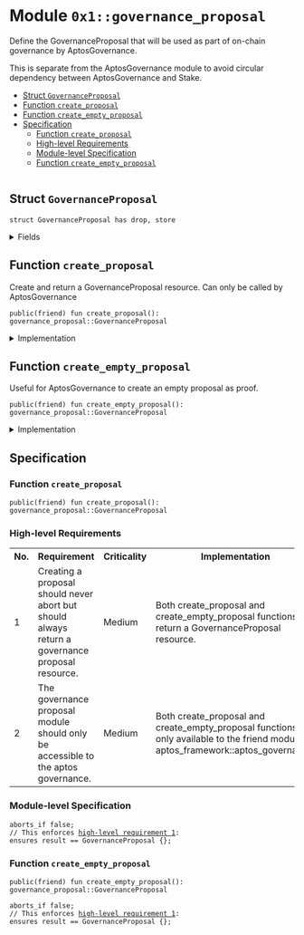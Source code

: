 
<a id="0x1_governance_proposal"></a>

# Module `0x1::governance_proposal`

Define the GovernanceProposal that will be used as part of on-chain governance by AptosGovernance.

This is separate from the AptosGovernance module to avoid circular dependency between AptosGovernance and Stake.


-  [Struct `GovernanceProposal`](#0x1_governance_proposal_GovernanceProposal)
-  [Function `create_proposal`](#0x1_governance_proposal_create_proposal)
-  [Function `create_empty_proposal`](#0x1_governance_proposal_create_empty_proposal)
-  [Specification](#@Specification_0)
    -  [Function `create_proposal`](#@Specification_0_create_proposal)
    -  [High-level Requirements](#high-level-req)
    -  [Module-level Specification](#module-level-spec)
    -  [Function `create_empty_proposal`](#@Specification_0_create_empty_proposal)


<pre><code></code></pre>



<a id="0x1_governance_proposal_GovernanceProposal"></a>

## Struct `GovernanceProposal`



<pre><code>struct GovernanceProposal has drop, store
</code></pre>



<details>
<summary>Fields</summary>


<dl>
<dt>
<code>dummy_field: bool</code>
</dt>
<dd>

</dd>
</dl>


</details>

<a id="0x1_governance_proposal_create_proposal"></a>

## Function `create_proposal`

Create and return a GovernanceProposal resource. Can only be called by AptosGovernance


<pre><code>public(friend) fun create_proposal(): governance_proposal::GovernanceProposal
</code></pre>



<details>
<summary>Implementation</summary>


<pre><code>public(friend) fun create_proposal(): GovernanceProposal &#123;
    GovernanceProposal &#123;&#125;
&#125;
</code></pre>



</details>

<a id="0x1_governance_proposal_create_empty_proposal"></a>

## Function `create_empty_proposal`

Useful for AptosGovernance to create an empty proposal as proof.


<pre><code>public(friend) fun create_empty_proposal(): governance_proposal::GovernanceProposal
</code></pre>



<details>
<summary>Implementation</summary>


<pre><code>public(friend) fun create_empty_proposal(): GovernanceProposal &#123;
    create_proposal()
&#125;
</code></pre>



</details>

<a id="@Specification_0"></a>

## Specification


<a id="@Specification_0_create_proposal"></a>

### Function `create_proposal`


<pre><code>public(friend) fun create_proposal(): governance_proposal::GovernanceProposal
</code></pre>





<a id="high-level-req"></a>

### High-level Requirements

<table>
<tr>
<th>No.</th><th>Requirement</th><th>Criticality</th><th>Implementation</th><th>Enforcement</th>
</tr>

<tr>
<td>1</td>
<td>Creating a proposal should never abort but should always return a governance proposal resource.</td>
<td>Medium</td>
<td>Both create_proposal and create_empty_proposal functions return a GovernanceProposal resource.</td>
<td>Enforced via <a href="#high-level-req-1.1">create_proposal</a> and <a href="#high-level-req-1.2">create_empty_proposal</a>.</td>
</tr>

<tr>
<td>2</td>
<td>The governance proposal module should only be accessible to the aptos governance.</td>
<td>Medium</td>
<td>Both create_proposal and create_empty_proposal functions are only available to the friend module aptos_framework::aptos_governance.</td>
<td>Enforced via friend module relationship.</td>
</tr>

</table>




<a id="module-level-spec"></a>

### Module-level Specification


<pre><code>aborts_if false;
// This enforces <a id="high-level-req-1.1" href="#high-level-req">high-level requirement 1</a>:
ensures result &#61;&#61; GovernanceProposal &#123;&#125;;
</code></pre>



<a id="@Specification_0_create_empty_proposal"></a>

### Function `create_empty_proposal`


<pre><code>public(friend) fun create_empty_proposal(): governance_proposal::GovernanceProposal
</code></pre>




<pre><code>aborts_if false;
// This enforces <a id="high-level-req-1.2" href="#high-level-req">high-level requirement 1</a>:
ensures result &#61;&#61; GovernanceProposal &#123;&#125;;
</code></pre>


[move-book]: https://aptos.dev/move/book/SUMMARY
